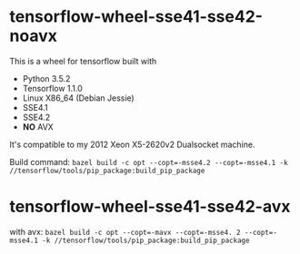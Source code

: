 # tensorflow-wheel-sse41-sse42-noavx 

This is a wheel for tensorflow built with
  * Python 3.5.2
  * Tensorflow 1.1.0
  * Linux X86_64 (Debian Jessie)
  * SSE4.1
  * SSE4.2
  * **NO** AVX

It's compatible to my 2012 Xeon X5-2620v2 Dualsocket machine.

Build command: `bazel build -c opt --copt=-msse4.2 --copt=-msse4.1 -k //tensorflow/tools/pip_package:build_pip_package`


# tensorflow-wheel-sse41-sse42-avx

with avx: `bazel build -c opt --copt=-mavx --copt=-msse4.
2 --copt=-msse4.1 -k //tensorflow/tools/pip_package:build_pip_package`

